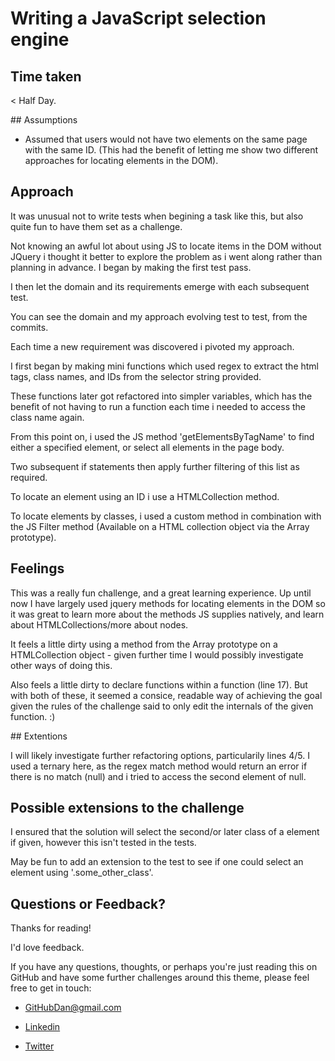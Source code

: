 # Writing a JavaScript selection engine

## Time taken

< Half Day.

## Assumptions

- Assumed that users would not have two elements on the same page with the same ID. (This had the benefit of letting me show two different approaches for locating elements in the DOM).

## Approach

It was unusual not to write tests when begining a task like this, but also quite fun to have them set as a challenge.

Not knowing an awful lot about using JS to locate items in the DOM without JQuery i thought it better to explore the problem as i went along rather than planning in advance. I began by making the first test pass.

I then let the domain and its requirements emerge with each subsequent test.

You can see the domain and my approach evolving test to test, from the commits.

Each time a new requirement was discovered i pivoted my approach.

I first began by making mini functions which used regex to extract the html tags, class names, and IDs from the selector string provided.

These functions later got refactored into simpler variables, which has the benefit of not having to run a function each time i needed to access the class name again.

From this point on, i used the JS method 'getElementsByTagName' to find either a specified element, or select all elements in the page body.

Two subsequent if statements then apply further filtering of this list as required.

To locate an element using an ID i use a HTMLCollection method.

To locate elements by classes, i used a custom method in combination with the JS Filter method (Available on a HTML collection object via the Array prototype).



## Feelings

This was a really fun challenge, and a great learning experience. Up until now I have largely used jquery methods for locating elements in the DOM so it was great to learn more about the methods JS supplies natively, and learn about HTMLCollections/more about nodes.

It feels a little dirty using a method from the Array prototype on a HTMLCollection object - given further time I would possibly investigate other ways of doing this.

Also feels a little dirty to declare functions within a function (line 17). But with both of these, it seemed a consice, readable way of achieving the goal given the rules of the challenge said to only edit the internals of the given function. :)

## Extentions

I will likely investigate further refactoring options, particularily lines 4/5. I used a ternary here, as the regex match method would return an error if there is no match (null) and i tried to access the second element of null.

## Possible extensions to the challenge

I ensured that the solution will select the second/or later class of a element if given, however this isn't tested in the tests.

May be fun to add an extension to the test to see if one could select an element using '.some_other_class'.

## Questions or Feedback?

Thanks for reading!

I'd love feedback.

If you have any questions, thoughts, or perhaps you're just reading this on GitHub and have some further challenges around this theme, please feel free to get in touch:

- GitHubDan@gmail.com

- [Linkedin](https://uk.linkedin.com/pub/dan-blakeman/68/3a4/1a2)

- [Twitter](https://twitter.com/grok_with_dan)
